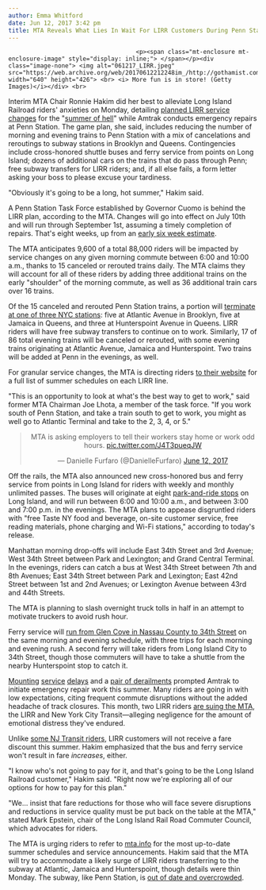 ```yaml
---
author: Emma Whitford
date: Jun 12, 2017 3:42 pm
title: MTA Reveals What Lies In Wait For LIRR Customers During Penn Station Summer Of Hell
---
```


	
										<p><span class="mt-enclosure mt-enclosure-image" style="display: inline;"> </span></p><div class="image-none"> <img alt="061217_LIRR.jpeg" src="https://web.archive.org/web/20170612212248im_/http://gothamist.com/attachments/nyc_ewhitford/061217_LIRR.jpeg" width="640" height="426"> <br> <i> More fun is in store! (Getty Images)</i></div> <br>
Interim MTA Chair Ronnie Hakim did her best to alleviate Long Island Railroad riders&apos; anxieties on Monday, detailing <a href="https://web.archive.org/web/20170612212248/http://nymta.civicconnect.com/LIRR-PennStation">planned LIRR service changes</a> for the &quot;<a href="https://web.archive.org/web/20170612212248/http://nymta.civicconnect.com/LIRR-PennStation">summer of hell</a>&quot; while Amtrak conducts emergency repairs at Penn Station. The game plan, she said, includes reducing the number of morning and evening trains to Penn Station with a mix of cancelations and reroutings to subway stations in Brooklyn and Queens. Contingencies include cross-honored shuttle buses and ferry service from points on Long Island; dozens of additional cars on the trains that do pass through Penn; free subway transfers for LIRR riders; and, if all else fails, a form letter asking your boss to please excuse your tardiness. <p></p>

<p>&quot;Obviously it&apos;s going to be a long, hot summer,&quot; Hakim said. </p>

<p>A Penn Station Task Force established by Governor Cuomo is behind the LIRR plan, according to the MTA. Changes will go into effect on July 10th and will run through September 1st, assuming a timely completion of repairs. That&apos;s eight weeks, up from an <a href="https://web.archive.org/web/20170612212248/http://gothamist.com/2017/05/02/amtrak_says_penn_station_commuters.php">early six week estimate</a>. </p>

<p>The MTA anticipates 9,600 of a total 88,000 riders will be impacted by service changes on any given morning commute between 6:00 and 10:00 a.m., thanks to 15 canceled or rerouted trains daily. The MTA claims they will account for all of these riders by adding three additional trains on the early &quot;shoulder&quot; of the morning commute, as well as 36 additional train cars over 16 trains. </p>

<p>Of the 15 canceled and rerouted Penn Station trains, a portion will <a href="https://web.archive.org/web/20170612212248/http://nymta.civicconnect.com/sites/default/files/Penn_sub_from_sub_map_main_sta.pdf">terminate at one of three NYC stations</a>: five at Atlantic Avenue in Brooklyn, five at Jamaica in Queens, and three at Hunterspoint Avenue in Queens. LIRR riders will have free subway transfers to continue on to work. Similarly, 17 of 86 total evening trains will be canceled or rerouted, with some evening trains originating at Atlantic Avenue, Jamaica and Hunterspoint. Two trains will be added at Penn in the evenings, as well. </p>

<p>For granular service changes, the MTA is directing riders <a href="www.mta.info">to their website</a> for a full list of summer schedules on each LIRR line. </p>

<p>&quot;This is an opportunity to look at what&apos;s the best way to get to work,&quot; said former MTA Chairman Joe Lhota, a member of the task force. &quot;If you work south of Penn Station, and take a train south to get to work, you might as well go to Atlantic Terminal and take to the 2, 3, 4, or 5.&quot; </p>

<center><blockquote class="twitter-tweet" data-lang="en"><p lang="en" dir="ltr">MTA is asking employers to tell their workers stay home or work odd hours. <a href="https://web.archive.org/web/20170612212248/https://t.co/J4T3pueqJW">pic.twitter.com/J4T3pueqJW</a></p>&#x2014; Danielle Furfaro (@DanielleFurfaro) <a href="https://web.archive.org/web/20170612212248/https://twitter.com/DanielleFurfaro/status/874287198786523136">June 12, 2017</a></blockquote>
<script async src="//web.archive.org/web/20170612212248js_/http://platform.twitter.com/widgets.js" charset="utf-8"></script></center>

<p>Off the rails, the MTA also announced new cross-honored bus and ferry service from points in Long Island for riders with weekly and monthly unlimited passes. The buses will originate at eight <a href="https://web.archive.org/web/20170612212248/http://nymta.civicconnect.com/sites/default/files/Penn_park_ride_blue_lo.pdf">park-and-ride stops</a> on Long Island, and will run between 6:00 and 10:00 a.m., and between 3:00 and 7:00 p.m. in the evenings. The MTA plans to appease disgruntled riders with &quot;free Taste NY food and beverage, on-site customer service, free reading materials, phone charging and Wi-Fi stations,&quot; according to today&apos;s release. </p>

<p>Manhattan morning drop-offs will include East 34th Street and 3rd Avenue; West 34th Street between Park and Lexington; and Grand Central Terminal. In the evenings, riders can catch a bus at West 34th Street between 7th and 8th Avenues; East 34th Street between Park and Lexington; East 42nd Street between 1st and 2nd Avenues; or Lexington Avenue between 43rd and 44th Streets. </p>

<p>The MTA is planning to slash overnight truck tolls in half in an attempt to motivate truckers to avoid rush hour. </p>

<p>Ferry service will <a href="https://web.archive.org/web/20170612212248/http://nymta.civicconnect.com/sites/default/files/Penn_ferry_map_1.pdf">run from Glen Cove in Nassau County to 34th Street</a> on the same morning and evening schedule, with three trips for each morning and evening rush. A second ferry will take riders from Long Island City to 34th Street, though those commuters will have to take a shuttle from the nearby Hunterspoint stop to catch it. </p>

<p><a href="https://web.archive.org/web/20170612212248/ttp://gothamist.com/2017/03/24/amtrak_train_derails_collides_with.php">Mounting</a> <a href="https://web.archive.org/web/20170612212248/http://gothamist.com/2017/04/06/lirr_njtransit_commuting_yay.php">service</a> <a href="https://web.archive.org/web/20170612212248/http://gothamist.com/2017/04/27/sad_trombone_lirr_morning_commute_d.php">delays</a> and a <a href="https://web.archive.org/web/20170612212248/http://gothamist.com/2017/04/06/amtrak_derailment_penn.php?_ga=2.175773922.1357383923.1497272227-1039628937.1491830315">pair of derailments</a> prompted Amtrak to initiate emergency repair work this summer. Many riders are going in with low expectations, citing frequent commute disruptions without the added headache of track closures. This month, two LIRR riders <a href="https://web.archive.org/web/20170612212248/http://gothamist.com/2017/06/11/frustrated_commuters_file_class_act.php#photo-1">are suing the MTA</a>, the LIRR and New York City Transit&#x2014;alleging negligence for the amount of emotional distress they&apos;ve endured. </p>

<p>Unlike <a href="https://web.archive.org/web/20170612212248/http://www.nj.com/politics/index.ssf/2017/05/christie_most_nj_transit_rail_riders_sparred_from.html">some NJ Transit riders</a>, LIRR customers will not receive a fare discount this summer. Hakim emphasized that the bus and ferry service won&apos;t result in fare <em>increases</em>, either. </p>

<p>&quot;I know who&apos;s not going to pay for it, and that&apos;s going to be the Long Island Railroad customer,&quot; Hakim said. &quot;Right now we&apos;re exploring all of our options for how to pay for this plan.&quot; </p>

<p>&quot;We... insist that fare reductions for those who will face severe disruptions and reductions in service quality must be put back on the table at the MTA,&quot; stated Mark Epstein, chair of the Long Island Rail Road Commuter Council, which advocates for riders. </p>

<p>The MTA is urging riders to refer to <a href="https://web.archive.org/web/20170612212248/http://www.mta.info/">mta.info</a> for the most up-to-date summer schedules and service announcements. Hakim said that the MTA will try to accommodate a likely surge of LIRR riders transferring to the subway at Atlantic, Jamaica and Hunterspoint, though details were thin Monday. The subway, like Penn Station, is <a href="https://web.archive.org/web/20170612212248/http://gothamist.com/2017/02/13/subway_delays_mta_cuomo.php">out of date and overcrowded</a>. </p>					
										
									
				